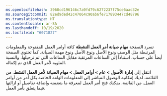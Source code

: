 ```yaml
---
ms.openlocfilehash: 3960cd196146c7a9fd79c6272237f75ce6aad32e
ms.sourcegitcommit: 82ed9ded42c47064c90ab6fe717893447cd48796
ms.translationtype: HT
ms.contentlocale: ar-SA
ms.lasthandoff: 10/19/2020
ms.locfileid: "6071827"
---
```

تسرد الصفحة **مهام صيانة أمر العمل النشطة** كافة أوامر العمل المفتوحة والمعلومات المرتبطة مثل الوصف ونوع الأصل ونوع الأصل ونوع مهمة الصيانة. كما تحتوي الصفحة أيضاً على حساب، استناداً إلى الساعات المرتقبة مقابل الساعات التي تم ترحيلها، والنسبة المئوية لأمر العمل الذي تم إكماله. 

انتقل إلى **إدارة الأصول > عام > أوامر العمل > مهام الصيانة لأمر العمل النشط**. من القائمة، لديك إمكانية الوصول المباشر إلى المعلومات الهامة الخاصة بكل أمر من أوامر العمل. من القائمة، يمكنك فتح أمر العمل لمعرفة ما يتضمنه وإضافة تفاصيل أو ازالتها فيما يتعلق بأمر العمل. 
 

